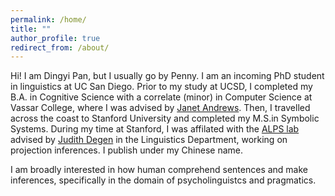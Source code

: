 ```yaml
---
permalink: /home/
title: ""
author_profile: true
redirect_from: /about/
---
```


Hi! I am Dingyi Pan, but I usually go by Penny. I am an incoming PhD student in linguistics at UC San Diego. Prior to my study at UCSD, I completed my B.A. in Cognitive Science with a correlate (minor) in Computer Science at Vassar College, where I was advised by [Janet Andrews](https://www.vassar.edu/faculty/andrewsj). Then, I travelled across the coast to Stanford University and completed my M.S.in Symbolic Systems. During my time at Stanford, I was affilated with the [ALPS lab](http://alpslab.stanford.edu/) advised by [Judith Degen](https://thegricean.github.io/) in the Linguistics Department, working on projection inferences. I publish under my Chinese name.


I am broadly interested in how human comprehend sentences and make inferences, specifically in the domain of psycholinguistcs and pragmatics.
